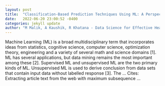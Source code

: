 ```yaml
---
layout: post
title:  "Classification-Based Prediction Techniques Using ML: A Perspective for Health Care"
date:   2022-06-20 23:00:52 -0400
categories: jekyll update
author: "M Malik, A Kaushik, R Khatana - Data Science for Effective Healthcare Systems, 2022"
---
```

Machine Learning (ML) is a broad multidisciplinary term that incorporates ideas from statistics, cognitive science, computer science, optimization theory, engineering and a variety of several math and science domains [1]. ML has several applications, but data mining remains the most important among these [2]. Supervised ML and unsupervised ML are the two primary kinds of ML. Unsupervised ML is used to derive conclusion from data sets that contain input data without labelled response [3]. The …
Cites: ‪Extracting article text from the web with maximum subsequence …‬  